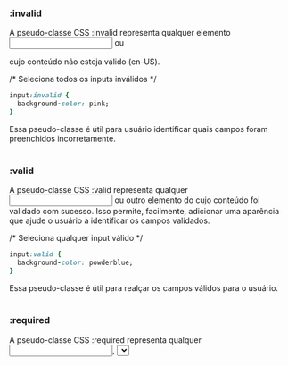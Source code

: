 ### :invalid

A pseudo-classe CSS :invalid representa qualquer elemento <input> ou <form> cujo conteúdo não esteja válido (en-US).

/* Seleciona todos os inputs inválidos */

```ruby
input:invalid {
  background-color: pink;
}
```

Essa pseudo-classe é útil para usuário identificar quais campos foram preenchidos incorretamente.

#

### :valid

A pseudo-classe CSS :valid representa qualquer <input> ou outro elemento do <form> cujo conteúdo foi validado com sucesso. Isso permite, facilmente, adicionar uma aparência que ajude o usuário a identificar os campos validados.

/* Seleciona qualquer input válido */

```ruby
input:valid {
  background-color: powderblue;
}
```

Essa pseudo-classe é útil para realçar os campos válidos para o usuário.

#

### :required

A pseudo-classe CSS :required representa qualquer <input>, <select>, ou <textarea> contendo o atributo required.

/* Seleciona qualquer <input> requerido */

```ruby
input:required {
  border: 1px dashed red;
}
```

Esta pseudo-classe é utilizada para destacar campos que devem ter dados válidos antes do formulário ser submetido.

### Esse é um atributo booleano usado para indicar que um determinando campo de formulário é obrigatório para o envio do mesmo. Ao adicionar esse atributo a um campo de formulário, o navegador obriga o usuário a inserir dados naquele campo antes de enviar o formulário.

#
#
  
(https://user-images.githubusercontent.com/66473846/211607862-5919057d-520f-4995-b9ad-1731d98e9095.webm)



